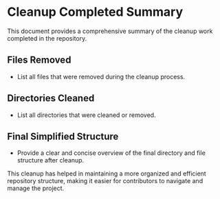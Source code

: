 # Cleanup Completed Summary

This document provides a comprehensive summary of the cleanup work completed in the repository.

## Files Removed
- List all files that were removed during the cleanup process.

## Directories Cleaned
- List all directories that were cleaned or removed.

## Final Simplified Structure
- Provide a clear and concise overview of the final directory and file structure after cleanup.

This cleanup has helped in maintaining a more organized and efficient repository structure, making it easier for contributors to navigate and manage the project.
